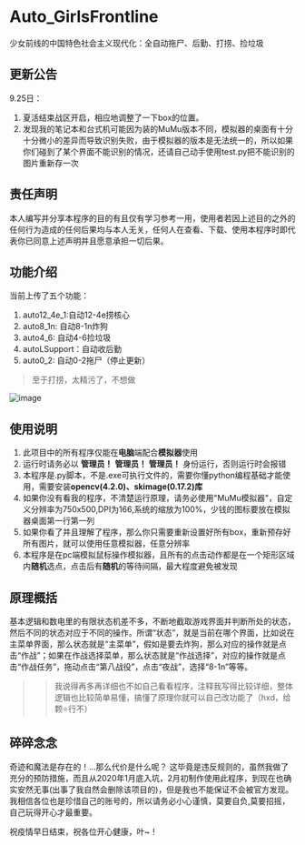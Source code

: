 # Auto_GirlsFrontline
少女前线的中国特色社会主义现代化：全自动拖尸、后勤、打捞、捡垃圾

## 更新公告
9.25日： 
1. 夏活结束战区开启，相应地调整了一下box的位置。
2. 发现我的笔记本和台式机可能因为装的MuMu版本不同，模拟器的桌面有十分十分微小的差异而导致识别失败，由于模拟器的版本是无法统一的，所以如果你们碰到了某个界面不能识别的情况，还请自己动手使用test.py把不能识别的图片重新存一次

## 责任声明
本人编写并分享本程序的目的有且仅有学习参考一用，使用者若因上述目的之外的任何行为造成的任何后果均与本人无关，任何人在查看、下载、使用本程序时即代表你已同意上述声明并且愿意承担一切后果。

## 功能介绍
当前上传了五个功能：
1. auto12_4e_1:自动12-4e捞核心
2. auto8_1n: 自动8-1n炸狗
3. auto4_6: 自动4-6捡垃圾
4. autoLSupport：自动收后勤
5. auto0_2: 自动0-2拖尸（停止更新）

>至于打捞，太精污了，不想做


![image](https://github.com/NeutrinoC/Auto_GirlsFrontline/blob/master/%E7%A8%8B%E5%BA%8F%E8%AF%84%E4%BB%B7.jpg)


## 使用说明
1. 此项目中的所有程序仅能在**电脑**端配合**模拟器**使用 
2. 运行时请务必以 **管理员！** **管理员！** **管理员！** 身份运行，否则运行时会报错
3. 本程序是.py脚本，不是.exe可执行文件的，需要你懂python编程基础才能使用，需要安装**opencv(4.2.0)、skimage(0.17.2)库**
4. 如果你没有看我的程序，不清楚运行原理，请务必使用"MuMu模拟器"，自定义分辨率为750x500,DPI为166,系统的缩放为100%，少钱的图标要放在模拟器桌面第一行第一列
5. 如果你看了并且理解了程序，那么你只需要重新设置好所有box，重新预存好所有图片，就可以使用任意模拟器，任意分辨率
6. 本程序是在pc端模拟鼠标操作模拟器，且所有的点击动作都是在一个矩形区域内**随机**选点，点击后有**随机**的等待间隔，最大程度避免被发现


## 原理概括
基本逻辑和数电里的有限状态机差不多，不断地截取游戏界面并判断所处的状态，然后不同的状态对应于不同的操作。所谓“状态”，就是当前在哪个界面，比如说在主菜单界面，那么状态就是“主菜单”，假如是要去炸狗，那么对应的操作就是点击“作战”；如果在作战选择菜单，那么状态就是“作战选择”，对应的操作就是点击“作战任务”，拖动点击“第八战役”，点击“夜战”，选择“8-1n”等等。
>> 我说得再多再详细也不如自己看看程序，注释我写得比较详细，整体逻辑也比较简单易懂，搞懂了原理你就可以自己改功能了（hxd，给颗⭐行不）

## 碎碎念念
奇迹和魔法是存在的！...那么代价是什么呢？
这毕竟是违反规则的，虽然我做了充分的预防措施，而且从2020年1月底入坑，2月初制作使用此程序，到现在也确实安然无事(出事了我自然会删除该项目的)，但是我也不能保证不会被官方发现。我相信各位也是珍惜自己的账号的，所以请务必小心谨慎，莫要自负,莫要招摇，自己玩得开心才最重要。

祝疫情早日结束，祝各位开心健康，叶~！
